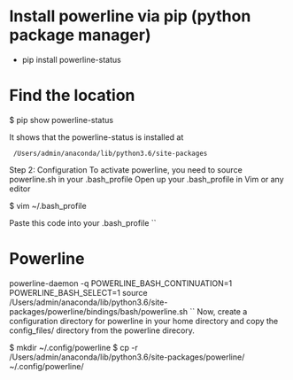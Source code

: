 # Install powerline via pip (python package manager)
-  pip install powerline-status

# Find the location

$ pip show powerline-status

It shows that the powerline-status is installed at
```shell script
 /Users/admin/anaconda/lib/python3.6/site-packages
``` 

Step 2: Configuration
To activate powerline, you need to source powerline.sh in your .bash_profile
Open up your .bash_profile in Vim or any editor

$ vim ~/.bash_profile

Paste this code into your .bash_profile
``
# Powerline
powerline-daemon -q
POWERLINE_BASH_CONTINUATION=1
POWERLINE_BASH_SELECT=1
source /Users/admin/anaconda/lib/python3.6/site-packages/powerline/bindings/bash/powerline.sh
``
Now, create a configuration directory for powerline in your home directory and copy the config_files/ directory from the powerline direcory.

$ mkdir ~/.config/powerline
$ cp -r /Users/admin/anaconda/lib/python3.6/site-packages/powerline/ ~/.config/powerline/